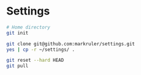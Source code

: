 # Settings

```sh
# Home directory
git init
```

```sh
git clone git@github.com:markruler/settings.git
yes | cp -r ~/settings/ .
```

```sh
git reset --hard HEAD
git pull
```

